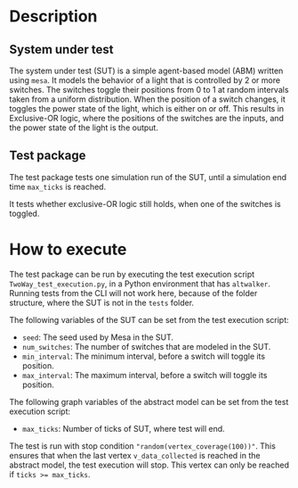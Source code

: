 # Description
## System under test
The system under test (SUT) is a simple agent-based model (ABM) written using `mesa`. It models the behavior of a light that is controlled by 2 or more switches. The switches toggle their positions from 0 to 1 at random intervals taken from a uniform distribution. When the position of a switch changes, it toggles the power state of the light, which is either on or off. This results in Exclusive-OR logic, where the positions of the switches are the inputs, and the power state of the light is the output.

## Test package
The test package tests one simulation run of the SUT, until a simulation end time `max_ticks` is reached.

It tests whether exclusive-OR logic still holds, when one of the switches is toggled.


# How to execute
The test package can be run by executing the test execution script `TwoWay_test_execution.py`, in a Python environment that has `altwalker`. 
Running tests from the CLI will not work here, because of the folder structure, where the SUT is not in the `tests` folder.

The following variables of the SUT can be set from the test execution script:
- `seed`: The seed used by Mesa in the SUT.
- `num_switches`: The number of switches that are modeled in the SUT.
- `min_interval`: The minimum interval, before a switch will toggle its position.
- `max_interval`: The maximum interval, before a switch will toggle its position.

The following graph variables of the abstract model can be set from the test execution script:
- `max_ticks`: Number of ticks of SUT, where test will end.

The test is run with stop condition `"random(vertex_coverage(100))"`. This ensures that when the last vertex `v_data_collected` is reached in the abstract model, the test execution will stop. This vertex can only be reached if `ticks >= max_ticks`. 


